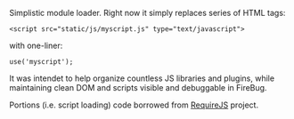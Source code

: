 Simplistic module loader. Right now it simply replaces series of HTML tags:

	<script src="static/js/myscript.js" type="text/javascript">

with one-liner:

	use('myscript');
	
It was intendet to help organize countless JS libraries and plugins, while maintaining clean DOM and scripts visible and debuggable in FireBug.

Portions (i.e. script loading) code borrowed from [RequireJS](http://requirejs.org/) project.